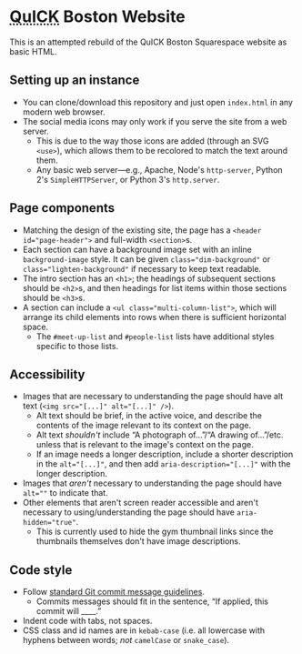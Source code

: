 # <abbr title="Queer Inclusive Climbing Klub">QuICK</abbr> Boston Website

This is an attempted rebuild of the QuICK Boston Squarespace website as basic HTML.


## Setting up an instance

* You can clone/download this repository and just open `index.html` in any modern web browser.
* The social media icons may only work if you serve the site from a web server.
	- This is due to the way those icons are added (through an SVG `<use>`), which allows them to be recolored to match the text around them.
	- Any basic web server—e.g., Apache, Node's `http-server`, Python 2's `SimpleHTTPServer`, or Python 3's `http.server`.


## Page components

* Matching the design of the existing site, the page has a `<header id="page-header">` and full-width `<section>`s.
* Each section can have a background image set with an inline `background-image` style.  It can be given `class="dim-background"` or `class="lighten-background"` if necessary to keep text readable.
* The intro section has an `<h1>`; the headings of subsequent sections should be `<h2>`s, and then headings for list items within those sections should be `<h3>`s.
* A section can include a `<ul class="multi-column-list">`, which will arrange its child elements into rows when there is sufficient horizontal space.
	- The `#meet-up-list` and `#people-list` lists have additional styles specific to those lists.


## Accessibility

* Images that are necessary to understanding the page should have alt text (`<img src="[...]" alt="[...]" />`).
	- Alt text should be brief, in the active voice, and describe the contents of the image relevant to its context on the page.
	- Alt text _shouldn't_ include “A photograph of...”/“A drawing of...”/etc. unless that is relevant to the image's context on the page.
	- If an image needs a longer description, include a shorter description in the `alt="[...]"`, and then add `aria-description="[...]"` with the longer description.
* Images that _aren't_ necessary to understanding the page should have `alt=""` to indicate that.
* Other elements that aren't screen reader accessible and aren't necessary to using/understanding the page should have `aria-hidden="true"`.
	- This is currently used to hide the gym thumbnail links since the thumbnails themselves don't have image descriptions.


## Code style

* Follow [standard Git commit message guidelines](http://git-scm.com/book/ch5-2.html#Commit-Guidelines).
  - Commits messages should fit in the sentence, “If applied, this commit will \_\_\_\_.”
* Indent code with tabs, not spaces.
* CSS class and id names are in `kebab-case` (i.e. all lowercase with hyphens between words; _not_ `camelCase` or `snake_case`).

